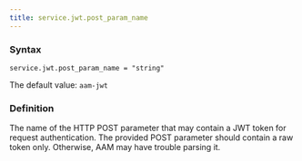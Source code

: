 ```yaml
---
title: service.jwt.post_param_name
---
```


### Syntax

`service.jwt.post_param_name = "string"`

The default value: `aam-jwt`

### Definition

The name of the HTTP POST parameter that may contain a JWT token for request authentication. The provided POST parameter should contain a raw token only. Otherwise, AAM may have trouble parsing it.